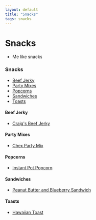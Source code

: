 ```yaml
---
layout: default
title: "Snacks"
tags: snacks
---
```

# Snacks
* Me like snacks

### Snacks
<!-- TOC depthFrom:4 depthTo:6 withLinks:1 updateOnSave:1 orderedList:0 -->

- [Beef Jerky](#beef-jerky)
- [Party Mixes](#party-mixes)
- [Popcorns](#popcorns)
- [Sandwiches](#sandwiches)
- [Toasts](#toasts)

<!-- /TOC -->

#### Beef Jerky
- [Craig's Beef Jerky]({{site.github.url}}/Snacks/CraigsBeefJerky/index.html)

#### Party Mixes
* [Chex Party Mix]({{site.github.url}}/Snacks/ChexPartyMix/index.html)

#### Popcorns
* [Instant Pot Popcorn]({{site.github.url}}/Snacks/InstantPotPopcorn/index.html)

#### Sandwiches
* [Peanut Butter and Blueberry Sandwich]({{site.github.url}}/Snacks/PeanutButterAndBlueberrySandwich/index.html)

#### Toasts
* [Hawaiian Toast]({{site.github.url}}/Snacks/HawaiianToast/index.html)
